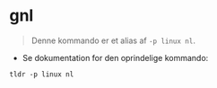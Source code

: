 # gnl

> Denne kommando er et alias af `-p linux nl`.

- Se dokumentation for den oprindelige kommando:

`tldr -p linux nl`
